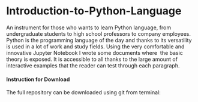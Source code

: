 # Introduction-to-Python-Language
An instrument for those who wants to learn Python language, from undergraduate students to high school professors to company employees. 
Python is the programming language of the day and thanks to its versatility is used in a lot of work and study fields. Using the very comfortable and innovative Jupyter Notebook I wrote some documents where  the basic theory is exposed. 
It is accessible to all thanks to the large amount of interactive examples that the reader can test through each paragraph.

#### Instruction for Download
The full repository can be downloaded using git from terminal:

